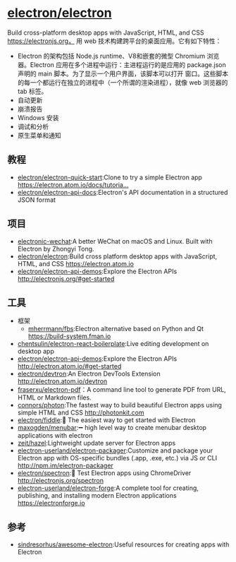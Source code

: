 # [electron/electron](https://github.com/electron/electron)

Build cross-platform desktop apps with JavaScript, HTML, and CSS https://electronjs.org， 用 web 技术构建跨平台的桌面应用。它有如下特性：

* Electron 的架构包括 Node.js runtime、V8和嵌套的微型 Chromium 浏览器。Electron 应用在多个进程中运行：主进程运行的是应用的 package.json 声明的 main 脚本。为了显示一个用户界面，该脚本可以打开 窗口。这些脚本的每一个都运行在独立的进程中（一个所谓的渲染进程），就像 web 浏览器的 tab 标签。
* 自动更新
* 崩溃报告
* Windows 安装
* 调试和分析
* 原生菜单和通知

## 教程

* [electron/electron-quick-start](https://github.com/electron/electron-quick-start):Clone to try a simple Electron app https://electron.atom.io/docs/tutoria…
* [electron/electron-api-docs](https://github.com/electron/electron-api-docs):Electron's API documentation in a structured JSON format

## 项目

* [electronic-wechat](https://github.com/geeeeeeeeek/electronic-wechat):A better WeChat on macOS and Linux. Built with Electron by Zhongyi Tong.
* [electron/electron](https://github.com/electron/electron):Build cross platform desktop apps with JavaScript, HTML, and CSS https://electron.atom.io
* [electron/electron-api-demos](https://github.com/electron/electron-api-demos):Explore the Electron APIs http://electronjs.org/#get-started

## 工具

* 框架
    - [mherrmann/fbs](https://github.com/mherrmann/fbs):Electron alternative based on Python and Qt https://build-system.fman.io
* [chentsulin/electron-react-boilerplate](https://github.com/chentsulin/electron-react-boilerplate):Live editing development on desktop app
* [electron/electron-api-demos](https://github.com/electron/electron-api-demos):Explore the Electron APIs http://electron.atom.io/#get-started
* [electron/devtron](https://github.com/electron/devtron):An Electron DevTools Extension http://electron.atom.io/devtron
* [fraserxu/electron-pdf](https://github.com/fraserxu/electron-pdf)：A command line tool to generate PDF from URL, HTML or Markdown files.
* [connors/photon](https://github.com/connors/photon):The fastest way to build beautiful Electron apps using simple HTML and CSS http://photonkit.com
* [electron/fiddle](https://github.com/electron/fiddle):🚀 The easiest way to get started with Electron
* [maxogden/menubar](https://github.com/maxogden/menubar):➖ high level way to create menubar desktop applications with electron
* [zeit/hazel](https://github.com/zeit/hazel):Lightweight update server for Electron apps
* [electron-userland/electron-packager](https://github.com/electron-userland/electron-packager):Customize and package your Electron app with OS-specific bundles (.app, .exe, etc.) via JS or CLI http://npm.im/electron-packager
* [electron/spectron](https://github.com/electron/spectron):🔎 Test Electron apps using ChromeDriver http://electronjs.org/spectron
* [electron-userland/electron-forge](https://github.com/electron-userland/electron-forge):A complete tool for creating, publishing, and installing modern Electron applications https://electronforge.io

## 参考

* [sindresorhus/awesome-electron](https://github.com/sindresorhus/awesome-electron):Useful resources for creating apps with Electron
